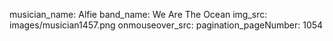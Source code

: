 musician_name: Alfie
band_name: We Are The Ocean
img_src: images/musician1457.png
onmouseover_src: 
pagination_pageNumber: 1054